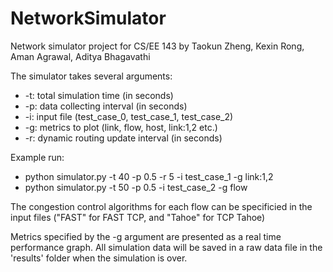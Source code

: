 NetworkSimulator
================

Network simulator project for CS/EE 143 by Taokun Zheng, Kexin Rong, Aman Agrawal, Aditya Bhagavathi

The simulator takes several arguments:
- -t: total simulation time (in seconds)
- -p: data collecting interval (in seconds)
- -i: input file (test_case_0, test_case_1, test_case_2)
- -g: metrics to plot (link, flow, host, link:1,2 etc.)
- -r: dynamic routing update interval (in seconds)

Example run:
+ python simulator.py -t 40 -p 0.5 -r 5 -i test_case_1 -g link:1,2
+ python simulator.py -t 50 -p 0.5 -i test_case_2 -g flow

The congestion control algorithms for each flow can be specificied in the input files ("FAST" for FAST TCP, and "Tahoe" for TCP Tahoe)

Metrics specified by the -g argument are presented as a real time performance graph. All simulation data will be saved in a raw data file in the 'results' folder when the simulation is over.
